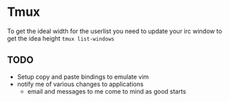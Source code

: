 Tmux
====

To get the ideal width for the userlist you need to update your irc window to get the idea height
`tmux list-windows`

TODO
----

  * Setup copy and paste bindings to emulate vim
  * notify me of various changes to applications
    * email and messages to me come to mind as good starts
